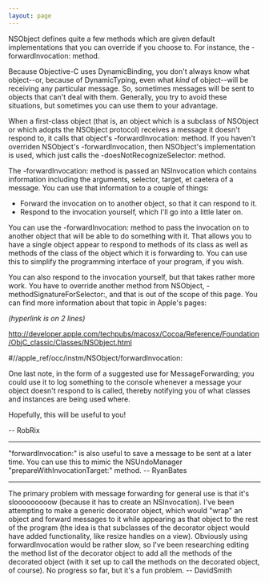 ```yaml
---
layout: page
---
```




NSObject defines quite a few methods which are given default implementations that you can override if you choose to. For instance, the -forwardInvocation: method.

Because Objective-C uses DynamicBinding, you don't always know what object--or, because of DynamicTyping, even what *kind* of object--will be receiving any particular message. So, sometimes messages will be sent to objects that can't deal with them. Generally, you try to avoid these situations, but sometimes you can use them to your advantage.

When a first-class object (that is, an object which is a subclass of NSObject or which adopts the NSObject protocol) receives a message it doesn't respond to, it calls that object's -forwardInvocation: method. If you haven't overriden NSObject's -forwardInvocation, then NSObject's implementation is used, which just calls the -doesNotRecognizeSelector: method.

The -forwardInvocation: method is passed an NSInvocation which contains information including the arguments, selector, target, et caetera of a message. You can use that information to a couple of things:


* Forward the invocation on to another object, so that it can respond to it.
* Respond to the invocation yourself, which I'll go into a little later on.


You can use the -forwardInvocation: method to pass the invocation on to another object that will be able to do something with it. That allows you to have a single object appear to respond to methods of its class as well as methods of the class of the object which it is forwarding to. You can use this to simplify the programming interface of your program, if you wish.

You can also respond to the invocation yourself, but that takes rather more work. You have to override another method from NSObject, -methodSignatureForSelector:, and that is out of the scope of this page. You can find more information about that topic in Apple's pages:

*(hyperlink is on 2 lines)*

http://developer.apple.com/techpubs/macosx/Cocoa/Reference/Foundation/ObjC_classic/Classes/NSObject.html

#//apple_ref/occ/instm/NSObject/forwardInvocation:

One last note, in the form of a suggested use for MessageForwarding; you could use it to log something to the console whenever a message your object doesn't respond to is called, thereby notifying you of what classes and instances are being used where.

Hopefully, this will be useful to you!

-- RobRix

----

"forwardInvocation:" is also useful to save a message to be sent at a later time. You can use this to mimic the NSUndoManager "prepareWithInvocationTarget:" method. -- RyanBates

----

The primary problem with message forwarding for general use is that it's slooooooooow (because it has to create an NSInvocation). I've been attempting to make a generic decorator object, which would "wrap" an object and forward messages to it while appearing as that object to the rest of the program (the idea is that subclasses of the decorator object would have added functionality, like resize handles on a view). Obviously using forwardInvocation would be rather slow, so I've been researching editing the method list of the decorator object to add all the methods of the decorated object (with it set up to call the methods on the decorated object, of course). No progress so far, but it's a fun problem. -- DavidSmith
